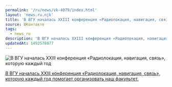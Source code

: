 ```yaml
---
permalink: '/ru/news/vk-4079/index.html'
layout: 'news.ru.njk'
title: 'В ВГУ началась XXIII конференция «Радиолокация, навигация, связь», которую каждый год помогает'
source: ВКонтакте
tags:
  - news_ru
description: 'В ВГУ началась XXIII конференция «Радиолокация, навигация, связь», которую каждый год'
updatedAt: 1492578077
---
```

![В ВГУ началась XXIII конференция «Радиолокация, навигация, связь», которую каждый год](https://sun9-22.userapi.com/xrt2QE32D5Mg3QV7wQdU3DOly-3YREB0e0PORQ/93blE8EcVs8.jpg)

[В ВГУ началась XXIII конференция «Радиолокация, навигация, связь», которую каждый год помогает организовать наш факультет.](http://www.vsu.ru/ru/news/feed/2017/04/8281)
